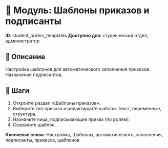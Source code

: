 # 📘 Модуль: Шаблоны приказов и подписанты
**ID**: student_orders_templates
**Доступно для**: студенческий отдел, администратор

## 📝 Описание
Настройка шаблонов для автоматического заполнения приказов. Назначение подписантов.

## 🩜 Шаги
1. Откройте раздел «Шаблоны приказов».
2. Выберите тип приказа и редактируйте шаблон: текст, переменные, структура.
3. Назначьте лица, подписывающие приказ (по ролям).
4. Сохраните шаблон.

**Ключевые слова**: Настройка, Шаблоны, автоматического, заполнения, подписанты, приказов, шаблонов
